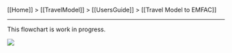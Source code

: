 [[Home]] > [[TravelModel]] > [[UsersGuide]] > [[Travel Model to EMFAC]]

***

This flowchart is work in progress. 

![](https://viewer.diagrams.net/?highlight=0000ff&edit=_blank&layers=1&nav=1&title=emfac_flow_chart.drawio#R7Vxbd5s4EP41Pmf3IT5czMWPsROn7Ta7beM27VOPDLJRgxEFEdv99TsCgQHhS1zjpEn6UKPRhUHzzcynS9vRh%2FPlVYRC75q62O9oirvs6BcdTVMVxYAfLlllEtM0M8EsIq5otBbckF847ymkCXFxXGnIKPUZCatChwYBdlhFhqKILqrNptSvvjVEMywJbhzky9Jb4jIvk9qatZa%2FwWTm5W9WzX5WM0d5Y%2FElsYdcuiiJ9MuOPowoZdnTfDnEPp%2B8fF5u365u%2Ffd35tW7j%2FFP9Hnwz%2FjfL2fZYKOHdCk%2BIcIBO3joq69LK7FvPy6%2BTy7NweTdeDqdnxm9bOx75CdiwsTHslU%2BgxFNAhfzUdSOPlh4hOGbEDm8dgGYAZnH5r6onhLfH1KfRmlfHauugS2Quyj2ijFiFtE7XGrWNy0dmVBDYWDCONQMBYpCORwxvKyZc8dcqIWBANmYzjGLVtAvH8US3y1ArenCxos1RHq2kHlleORCJGA5K8ZeTz08iNl%2FgCVkQwyTmNE5yM4dRu75rGjKGM9DHzHc0UwfVBpMInia8acFAcU15QJPUQJVmvLleiyZEiAc8kcyT72mbDg%2ByQTc5twnswBkjIYl6Xs0wf4HGhNGKK%2BdUMZ10wc%2Brxgg526WwqRk02n6B5qkLzuPw8y7uVlRXpiSJQfFQOhz4THGw8I5n0pt5LiB3iUQGKYEABh1HT4bIxcxBD9cHvMidZI5YOEsFZxxK3BjjsyeZSnaGV462D9TNbsbBrO24GTo%2FQqc1J4MJ70BTfoRwNSorrbbq0um%2F4EZW4nIjRJGuR9GzKMzGoDlKQdC5ts0YKKZyss4cM95hOZ48Klzl4lGhOua2hlKor1deH0ehNM4kEdUZTOSAhpwpGIXorrQfq3c5Vo6wEvCvvKxuoYofROv4c8Xy1wnXlgVCsJslzrx4rdy3bpbWsr7PQQ1MOs0iRy8pZ0u8iKKZpjtjhF8LkrwlWEZYYgR5L6aAZtAJrp%2BoCRgazjrfaUKZ7OG00xR0asG1UKNw9GrS%2Bi9vB6dw1iKpqgwByP4sSRA70pMJfDChw9mPopjYc4dyKwmwIfZXgo2G4NIr1%2FNSYYcQ1StIYj02spIfckMNwPdMjg1ApbIe3dxF34CynPUkNsHBS78PRqObiTzwCywqkWqLED4eZk%2FCBESGcmBCcdRQ6qaE9dNQ0ATBNqK%2BaZZdRKzwVxGg7m0tsylykF%2F7BFIkcolz4GcOxOfm81DXAi84WfCqeugRhlyMZQn%2FHsNNZ0%2Fjzhpb7YKcWFpldfFyQSmEsUcCwOaspAQfAsHM7BW3nIaZXMgXgLUPkVQ4PgJuFa3Bbj4eMqeDFisWkRtIAiFrMI31bbgYhgSXD4lwYcI80%2B9nE%2BR050g9mTceB2Dlfpq4jEXCUVqPImLG7bs4hG6T507X7n%2FNb7%2BG5wYzfmsBZM4g3V9tUATFiYsXgdx5uHdvXyKuA0g5GO2oNHdxvUFzDzyfezTWYT4KiHEEYEp4Gav1n1YV%2BxeWcJaIc%2FgUlZuAFxbuNCqvqxZe%2Fpyvy1Y6OZLpPsFda8Q9zWP30rdaxR6fz63k6OrRiucvKfXgpFtV4fIFhkSJ5cGMky9a1SG0pX96D0YH61KzULeIN6isqE0qrxJs3p7PZvKkmtkGhy61mheUsksV%2FIdjtBQijgbw4vYyUSTvL9ynHRUWx80Mc5eI4c4YJvhc4yj%2FyY%2F%2BC6NpqSumnXFnBh8D4EldMOsv%2BKT4G4Hf9jOW8sOI0z2aMu6HdliC4Q2pwu7BmtjPxZxwLoOiiXDbTXkMJlwAh47EQlTHsA8bi0A7xyIAa%2BaQI7HOCgYPN9gJLz4C0J03CltMP42AqxnioCc7TcQhKbtwAMIQoPF91wtynFvUBhcZn6SzZ8E6WvNZ9WG2NpvsJjRFqXLc0bJPLfC%2F3aR9JdqKuFsDWz8pJYzrd2E4vmRcbH3nu%2B2l6j4HnvvVQJvHYHBb6V65e34rc73WFxfqxPhA6m%2Blh%2FV51uURnWcI%2FF8WFJUXtM3tmtlNGrVKss35SOF7aerDSlQHLCOr3fE1tez1VbPVnsNu3Btna02Y2mPFePzC%2FC%2FdVDa3m6L3c4JqFEjFUZ9i2Tv3RajX9ttMfT9ovCxQp%2BlvWi4PrHNQasVuKp1wlA%2FgdgXrvWBelo7lEFS%2BBRbfZZ84vWSPOGEgfv48djQK3jR6sei%2B8fj2kB9%2FbTR%2BGUf1fzZGKyuW%2FRe71AMVgfq5XeRT4RBW5Uw%2BPTuV7WwkFBqnK7pDsZJL1jZe1y%2Bfg0GTzQYSLzerg1y%2BBLBrOtzJNa1WelWeZct866rN1cgKC6hvO6knGQnpVfbeNN0KQCedCfFfiVDf2z8M7V60LIOpUPSUJZaG%2BpY8U9WWtyp2F%2B3Wo%2BWIqZ8hiQuXtCYhRF1issXz4qfac0oeDx%2BJl%2B3TInyd0hfXSe%2B35i4nujx6gFG6fVrRuk33F5punTU2vmq%2Fbr9%2FucmDbUe6Y2Dk4Y0VL%2BtpCG9ydqVNHb0%2BO2kEazQRPc%2Bff0Uxz9%2FhW99Txl7Z%2FKNkVe%2FePWL5%2BwXUFz%2F6%2Fus%2Bfr%2FMNAv%2Fwc%3D)